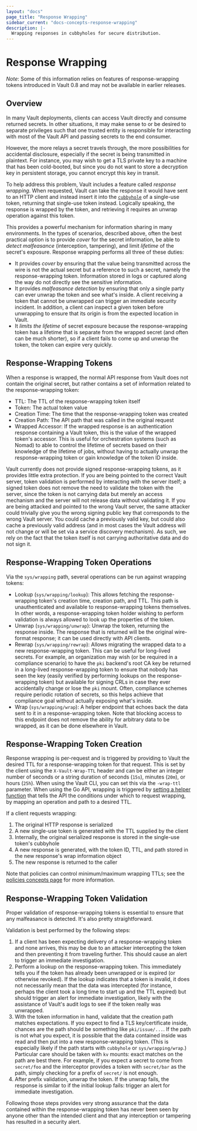 ```yaml
---
layout: "docs"
page_title: "Response Wrapping"
sidebar_current: "docs-concepts-response-wrapping"
description: |-
  Wrapping responses in cubbyholes for secure distribution.
---
```


# Response Wrapping

_Note_: Some of this information relies on features of response-wrapping tokens
introduced in Vault 0.8 and may not be available in earlier releases.

## Overview

In many Vault deployments, clients can access Vault directly and consume
returned secrets. In other situations, it may make sense to or be desired to
separate privileges such that one trusted entity is responsible for interacting
with most of the Vault API and passing secrets to the end consumer.

However, the more relays a secret travels through, the more possibilities for
accidental disclosure, especially if the secret is being transmitted in
plaintext. For instance, you may wish to get a TLS private key to a machine
that has been cold-booted, but since you do not want to store a decryption key
in persistent storage, you cannot encrypt this key in transit.

To help address this problem, Vault includes a feature called _response
wrapping_. When requested, Vault can take the response it would have sent to an
HTTP client and instead insert it into the
[`cubbyhole`](/docs/secrets/cubbyhole/index.html) of a single-use token,
returning that single-use token instead. Logically speaking, the response is
wrapped by the token, and retrieving it requires an unwrap operation against
this token.

This provides a powerful mechanism for information sharing in many
environments. In the types of scenarios, described above, often the best
practical option is to provide _cover_ for the secret information, be able to
_detect malfeasance_ (interception, tampering), and limit _lifetime_ of the
secret's exposure. Response wrapping performs all three of these duties:

 * It provides _cover_ by ensuring that the value being transmitted across the
   wire is not the actual secret but a reference to such a secret, namely the
   response-wrapping token. Information stored in logs or captured along the
   way do not directly see the sensitive information.
 * It provides _malfeasance detection_ by ensuring that only a single party can
   ever unwrap the token and see what's inside. A client receiving a token that
   cannot be unwrapped can trigger an immediate security incident. In addition,
   a client can inspect a given token before unwrapping to ensure that its
   origin is from the expected location in Vault.
 * It _limits the lifetime_ of secret exposure because the response-wrapping
   token has a lifetime that is separate from the wrapped secret (and often can
   be much shorter), so if a client fails to come up and unwrap the token, the
   token can expire very quickly.

## Response-Wrapping Tokens

When a response is wrapped, the normal API response from Vault does not contain
the original secret, but rather contains a set of information related to the
response-wrapping token:

 * TTL: The TTL of the response-wrapping token itself
 * Token: The actual token value
 * Creation Time: The time that the response-wrapping token was created
 * Creation Path: The API path that was called in the original request
 * Wrapped Accessor: If the wrapped response is an authentication response
   containing a Vault token, this is the value of the wrapped token's accessor.
   This is useful for orchestration systems (such as Nomad) to able to control
   the lifetime of secrets based on their knowledge of the lifetime of jobs,
   without having to actually unwrap the response-wrapping token or gain
   knowledge of the token ID inside.

Vault currently does not provide signed response-wrapping tokens, as it
provides little extra protection. If you are being pointed to the correct Vault
server, token validation is performed by interacting with the server itself; a
signed token does not remove the need to validate the token with the server,
since the token is not carrying data but merely an access mechanism and the
server will not release data without validating it. If you are being attacked
and pointed to the wrong Vault server, the same attacker could trivially give
you the wrong signing public key that corresponds to the wrong Vault server.
You could cache a previously valid key, but could also cache a previously valid
address (and in most cases the Vault address will not change or will be set via
a service discovery mechanism). As such, we rely on the fact that the token
itself is not carrying authoritative data and do not sign it.

## Response-Wrapping Token Operations

Via the `sys/wrapping` path, several operations can be run against wrapping
tokens:

 * Lookup (`sys/wrapping/lookup`): This allows fetching the response-wrapping
   token's creation time, creation path, and TTL. This path is unauthenticated
   and available to response-wrapping tokens themselves. In other words, a
   response-wrapping token holder wishing to perform validation is always
   allowed to look up the properties of the token.
 * Unwrap (`sys/wrapping/unwrap`): Unwrap the token, returning the response
   inside. The response that is returned will be the original wire-format
   response; it can be used directly with API clients.
 * Rewrap (`sys/wrapping/rewrap`): Allows migrating the wrapped data to a new
   response-wrapping token. This can be useful for long-lived secrets. For
   example, an organization may wish (or be required in a compliance scenario)
   to have the `pki` backend's root CA key be returned in a long-lived
   response-wrapping token to ensure that nobody has seen the key (easily
   verified by performing lookups on the response-wrapping token) but available
   for signing CRLs in case they ever accidentally change or lose the `pki`
   mount.  Often, compliance schemes require periodic rotation of secrets, so
   this helps achieve that compliance goal without actually exposing what's
   inside.
 * Wrap (`sys/wrapping/wrap`): A helper endpoint that echoes back the data sent
   to it in a response-wrapping token. Note that blocking access to this
   endpoint does not remove the ability for arbitrary data to be wrapped, as it
   can be done elsewhere in Vault.

## Response-Wrapping Token Creation

Response wrapping is per-request and is triggered by providing to Vault the
desired TTL for a response-wrapping token for that request. This is set by the
client using the `X-Vault-Wrap-TTL` header and can be either an integer number
of seconds or a string duration of seconds (`15s`), minutes (`20m`), or hours
(`25h`). When using the Vault CLI, you can set this via the `-wrap-ttl`
parameter. When using the Go API, wrapping is triggered by [setting a helper
function](https://godoc.org/github.com/hashicorp/vault/api#Client.SetWrappingLookupFunc)
that tells the API the conditions under which to request wrapping, by mapping
an operation and path to a desired TTL.

If a client requests wrapping:

1. The original HTTP response is serialized
2. A new single-use token is generated with the TTL supplied by the client
3. Internally, the original serialized response is stored in the single-use
   token's cubbyhole
4. A new response is generated, with the token ID, TTL, and path stored in the
   new response's wrap information object
5. The new response is returned to the caller

Note that policies can control minimum/maximum wrapping TTLs; see the [policies
concepts page](https://www.vaultproject.io/docs/concepts/policies.html) for
more information.

## Response-Wrapping Token Validation

Proper validation of response-wrapping tokens is essential to ensure that any
malfeasance is detected. It's also pretty straightforward.

Validation is best performed by the following steps:

1. If a client has been expecting delivery of a response-wrapping token and
   none arrives, this may be due to an attacker intercepting the token and then
   preventing it from traveling further. This should cause an alert to trigger
   an immediate investigation.
2. Perform a lookup on the response-wrapping token. This immediately tells you
   if the token has already been unwrapped or is expired (or otherwise
   revoked). If the lookup indicates that a token is invalid, it does not
   necessarily mean that the data was intercepted (for instance, perhaps the
   client took a long time to start up and the TTL expired) but should trigger
   an alert for immediate investigation, likely with the assistance of Vault's
   audit logs to see if the token really was unwrapped.
3. With the token information in hand, validate that the creation path matches
   expectations. If you expect to find a TLS key/certificate inside, chances
   are the path should be something like `pki/issue/...`. If the path is not
   what you expect, it is possible that the data contained inside was read and
   then put into a new response-wrapping token. (This is especially likely if
   the path starts with `cubbyhole` or `sys/wrapping/wrap`.) Particular care
   should be taken with `kv` mounts: exact matches on the path are best
   there.  For example, if you expect a secret to come from `secret/foo` and
   the interceptor provides a token with `secret/bar` as the path, simply
   checking for a prefix of `secret/` is not enough.
4. After prefix validation, unwrap the token. If the unwrap fails, the response
   is similar to if the initial lookup fails: trigger an alert for immediate
   investigation.

Following those steps provides very strong assurance that the data contained
within the response-wrapping token has never been seen by anyone other than the
intended client and that any interception or tampering has resulted in a
security alert.
